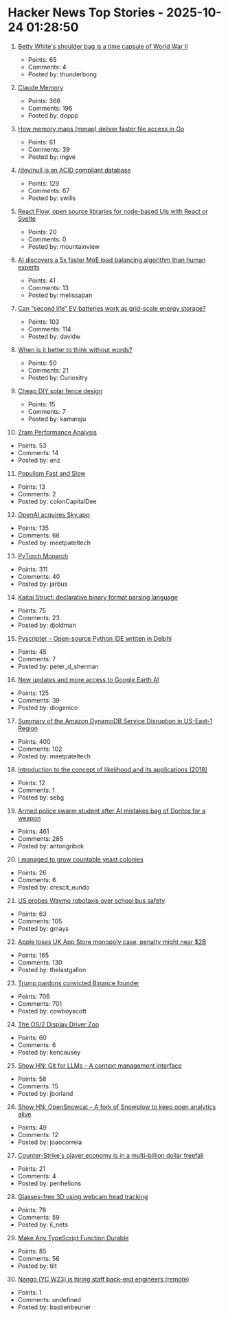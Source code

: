 # Hacker News Top Stories - 2025-10-24 01:28:50

1. [Betty White's shoulder bag is a time capsule of World War II](https://americanhistory.si.edu/explore/stories/betty-white-world-war-ii)
   - Points: 65
   - Comments: 4
   - Posted by: thunderbong

2. [Claude Memory](https://www.anthropic.com/news/memory)
   - Points: 366
   - Comments: 196
   - Posted by: doppp

3. [How memory maps (mmap) deliver faster file access in Go](https://info.varnish-software.com/blog/how-memory-maps-mmap-deliver-25x-faster-file-access-in-go)
   - Points: 61
   - Comments: 39
   - Posted by: ingve

4. [/dev/null is an ACID compliant database](https://jyu.dev/blog/why-dev-null-is-an-acid-compliant-database/)
   - Points: 129
   - Comments: 67
   - Posted by: swills

5. [React Flow, open source libraries for node-based UIs with React or Svelte](https://github.com/xyflow/xyflow)
   - Points: 20
   - Comments: 0
   - Posted by: mountainview

6. [AI discovers a 5x faster MoE load balancing algorithm than human experts](https://adrs-ucb.notion.site/moe-load-balancing)
   - Points: 41
   - Comments: 13
   - Posted by: melissapan

7. [Can “second life” EV batteries work as grid-scale energy storage?](https://www.volts.wtf/p/can-second-life-ev-batteries-work)
   - Points: 103
   - Comments: 114
   - Posted by: davidw

8. [When is it better to think without words?](https://www.henrikkarlsson.xyz/p/wordless-thought)
   - Points: 50
   - Comments: 21
   - Posted by: Curiositry

9. [Cheap DIY solar fence design](https://joeyh.name/blog/entry/cheap_DIY_solar_fence_design/)
   - Points: 15
   - Comments: 7
   - Posted by: kamaraju

10. [Zram Performance Analysis](https://notes.xeome.dev/notes/Zram)
   - Points: 53
   - Comments: 14
   - Posted by: enz

11. [Populism Fast and Slow](https://josephheath.substack.com/p/populism-fast-and-slow)
   - Points: 13
   - Comments: 2
   - Posted by: colonCapitalDee

12. [OpenAI acquires Sky.app](https://openai.com/index/openai-acquires-software-applications-incorporated)
   - Points: 135
   - Comments: 66
   - Posted by: meetpateltech

13. [PyTorch Monarch](https://pytorch.org/blog/introducing-pytorch-monarch/)
   - Points: 311
   - Comments: 40
   - Posted by: jarbus

14. [Kaitai Struct: declarative binary format parsing language](https://kaitai.io/)
   - Points: 75
   - Comments: 23
   - Posted by: djoldman

15. [Pyscripter – Open-source Python IDE written in Delphi](https://github.com/pyscripter/pyscripter)
   - Points: 45
   - Comments: 7
   - Posted by: peter_d_sherman

16. [New updates and more access to Google Earth AI](https://blog.google/technology/research/new-updates-and-more-access-to-google-earth-ai/)
   - Points: 125
   - Comments: 39
   - Posted by: diogenico

17. [Summary of the Amazon DynamoDB Service Disruption in US-East-1 Region](https://aws.amazon.com/message/101925/)
   - Points: 400
   - Comments: 102
   - Posted by: meetpateltech

18. [Introduction to the concept of likelihood and its applications (2018)](https://journals.sagepub.com/doi/10.1177/2515245917744314)
   - Points: 12
   - Comments: 1
   - Posted by: sebg

19. [Armed police swarm student after AI mistakes bag of Doritos for a weapon](https://www.dexerto.com/entertainment/armed-police-swarm-student-after-ai-mistakes-bag-of-doritos-for-a-weapon-3273512/)
   - Points: 461
   - Comments: 285
   - Posted by: antongribok

20. [I managed to grow countable yeast colonies](https://chillphysicsenjoyer.substack.com/p/i-managed-to-grow-countable-yeast)
   - Points: 26
   - Comments: 6
   - Posted by: crescit_eundo

21. [US probes Waymo robotaxis over school bus safety](https://www.yahoo.com/news/articles/us-investigates-waymo-robotaxis-over-102015308.html)
   - Points: 63
   - Comments: 105
   - Posted by: gmays

22. [Apple loses UK App Store monopoly case, penalty might near $2B](https://9to5mac.com/2025/10/23/apple-loses-uk-app-store-monopoly-case-penalty-might-near-2-billion/)
   - Points: 165
   - Comments: 130
   - Posted by: thelastgallon

23. [Trump pardons convicted Binance founder](https://www.wsj.com/finance/currencies/trump-pardons-convicted-binance-founder-7509bd63)
   - Points: 706
   - Comments: 701
   - Posted by: cowboyscott

24. [The OS/2 Display Driver Zoo](https://www.os2museum.com/wp/the-os-2-display-driver-zoo/)
   - Points: 60
   - Comments: 6
   - Posted by: kencausey

25. [Show HN: Git for LLMs – A context management interface](https://twigg.ai)
   - Points: 58
   - Comments: 15
   - Posted by: jborland

26. [Show HN: OpenSnowcat – A fork of Snowplow to keep open analytics alive](https://opensnowcat.io/)
   - Points: 49
   - Comments: 12
   - Posted by: joaocorreia

27. [Counter-Strike's player economy is in a multi-billion dollar freefall](https://www.polygon.com/counter-strike-cs-player-economy-multi-billion-dollar-freefall/)
   - Points: 21
   - Comments: 4
   - Posted by: perihelions

28. [Glasses-free 3D using webcam head tracking](https://assetstore.unity.com/packages/tools/camera/vr-without-glasses-for-webgl-332314)
   - Points: 78
   - Comments: 59
   - Posted by: il_nets

29. [Make Any TypeScript Function Durable](https://useworkflow.dev/)
   - Points: 85
   - Comments: 56
   - Posted by: tilt

30. [Nango (YC W23) is hiring staff back-end engineers (remote)](https://www.nango.dev/careers)
   - Points: 1
   - Comments: undefined
   - Posted by: bastienbeurier

